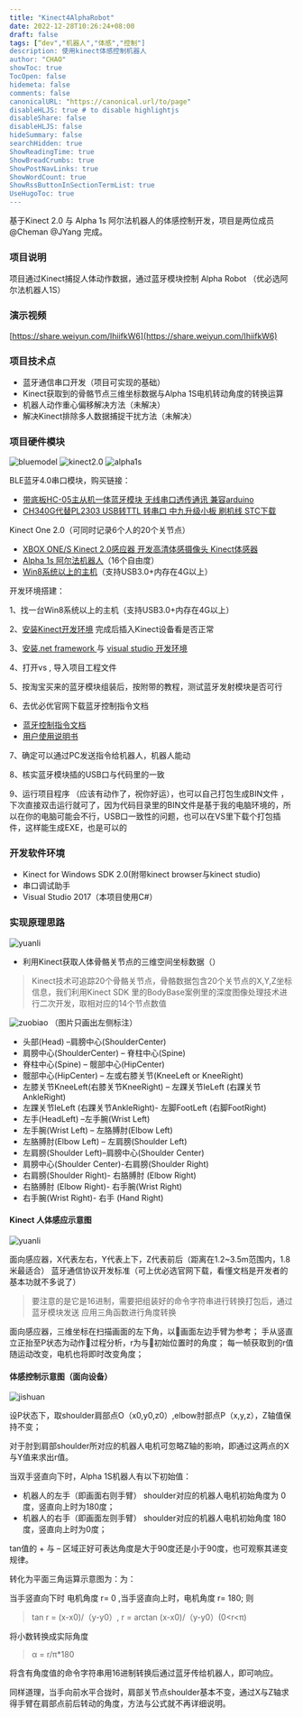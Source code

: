 ```yaml
---
title: "Kinect4AlphaRobot"
date: 2022-12-28T10:26:24+08:00
draft: false
tags: [“dev","机器人","体感","控制"]
description: 使用kinect体感控制机器人
author: "CHAO"
showToc: true
TocOpen: false
hidemeta: false
comments: false
canonicalURL: "https://canonical.url/to/page"
disableHLJS: true # to disable highlightjs
disableShare: false
disableHLJS: false
hideSummary: false
searchHidden: true
ShowReadingTime: true
ShowBreadCrumbs: true
ShowPostNavLinks: true
ShowWordCount: true
ShowRssButtonInSectionTermList: true
UseHugoToc: true
---
```

基于Kinect 2.0 与 Alpha 1s 阿尔法机器人的体感控制开发，项目是两位成员@Cheman @JYang 完成。

### 项目说明

项目通过Kinect捕捉人体动作数据，通过蓝牙模块控制 Alpha Robot （优必选阿尔法机器人1S）

### 演示视频

[https://share.weiyun.com/IhiifkW6](https://share.weiyun.com/IhiifkW6)

### 项目技术点

* 蓝牙通信串口开发（项目可实现的基础）
* Kinect获取到的骨骼节点三维坐标数据与Alpha 1S电机转动角度的转换运算
* 机器人动作重心偏移解决方法（未解决）
* 解决Kinect排除多人数据捕捉干扰方法（未解决）

### 项目硬件模块

![bluemodel](https://raw.githubusercontent.com/sixcit/Kinect4AlphaRobot/master/readme-img/220645xhyws3tsjj3g5jw1.jpg)
![kinect2.0](https://raw.githubusercontent.com/sixcit/Kinect4AlphaRobot/master/readme-img/220645of84nu2lf522f2fs.jpg)
![alpha1s](https://raw.githubusercontent.com/sixcit/Kinect4AlphaRobot/master/readme-img/220646aisiujmhc7u2e3lc.jpg)

BLE蓝牙4.0串口模块，购买链接：

* [带底板HC-05主从机一体蓝牙模块 无线串口透传通讯 兼容arduino ](https://item.taobao.com/item.htm?spm=a230r.1.14.62.55cc54ccJ5Dicz&id=39244262350&ns=1&abbucket=15#detail)
* [CH340G代替PL2303 USB转TTL 转串口 中九升级小板 刷机线 STC下载](https://item.taobao.com/item.htm?spm=a1z10.3-c-s.w4002-16248799899.14.5ec6546ewcZDPA&id=17817178269)

Kinect One 2.0（可同时记录6个人的20个关节点）

* [XBOX ONE/S Kinect 2.0感应器 开发高清体感摄像头 Kinect体感器](https://item.jd.com/11466539367.html?jd_pop=ba27070e-17ed-489b-900c-178a9b63ff51&abt=0)
* [Alpha 1s 阿尔法机器人](https://item.jd.com/10536803062.html)（16个自由度）
* [Win8系统以上的主机](https://item.jd.com/3879331.html)（支持USB3.0+内存在4G以上）

开发环境搭建：

1、找一台Win8系统以上的主机（支持USB3.0+内存在4G以上）

2、[安装Kinect开发环境](http://www.microsoft.com/en-us/download/details.aspx?id=44561)  完成后插入Kinect设备看是否正常

3、[安装.net framework ](https://www.microsoft.com/en-us/download/details.aspx?id=17851)与  [visual studio 开发环境 ](https://visualstudio.microsoft.com/)

4、打开vs ,  导入项目工程文件

5、按淘宝买来的蓝牙模块组装后，按附带的教程，测试蓝牙发射模块是否可行

6、去优必优官网下载蓝牙控制指令文档

* [蓝牙控制指令文档](https://assets-new.ubtrobot.com/Alpha%201%20%E7%B3%BB%E5%88%97%E8%93%9D%E7%89%99%E9%80%9A%E4%BF%A1%E5%8D%8F%E8%AE%AE.pdf?download)
* [用户使用说明书 ](https://assets-new.ubtrobot.com/Alpha%201S%E7%94%A8%E6%88%B7%E4%BD%BF%E7%94%A8%E6%89%8B%E5%86%8C.pdf?download)

7、确定可以通过PC发送指令给机器人，机器人能动

8、核实蓝牙模块插的USB口与代码里的一致

9、运行项目程序 （应该有动作了，祝你好运），也可以自己打包生成BIN文件  ，下次直接双击运行就可了，因为代码目录里的BIN文件是基于我的电脑环境的，所以在你的电脑可能会不行，USB口一致性的问题，也可以在VS里下载个打包插件，这样能生成EXE，也是可以的

### 开发软件环境

* Kinect for Windows  SDK  2.0(附带kinect browser与kinect studio)
* 串口调试助手
* Visual Studio 2017（本项目使用C#）

### 实现原理思路

![yuanli](https://raw.githubusercontent.com/sixcit/Kinect4AlphaRobot/master/readme-img/220646w805w0z9tnujzndj.png)

* 利用Kinect获取人体骨骼关节点的三维空间坐标数据（）

> Kinect技术可追踪20个骨骼关节点，骨骼数据包含20个关节点的X,Y,Z坐标信息，我们利用Kinect SDK 里的BodyBase案例里的深度图像处理技术进行二次开发，取相对应的14个节点数值

![zuobiao](https://raw.githubusercontent.com/sixcit/Kinect4AlphaRobot/master/readme-img/220907drmmj6tgy6ygtr9g.png)
（图片只画出左侧标注）

* 头部(Head) –肩膀中心(ShoulderCenter)
* 肩膀中心(ShoulderCenter) – 脊柱中心(Spine)
* 脊柱中心(Spine) – 髋部中心(HipCenter)
* 髋部中心(HipCenter) – 左或右膝关节(KneeLeft or KneeRight)
* 左膝关节KneeLeft(右膝关节KneeRight) – 左踝关节leLeft (右踝关节AnkleRight)
* 左踝关节leLeft (右踝关节AnkleRight)- 左脚FootLeft (右脚FootRight)
* 左手(HeadLeft) –左手腕(Wrist Left)
* 左手腕(Wrist Left) – 左胳膊肘(Elbow Left)
* 左胳膊肘(Elbow Left) – 左肩膀(Shoulder Left)
* 左肩膀(Shoulder Left)–肩膀中心(Shoulder Center)
* 肩膀中心(Shoulder Center)-右肩膀(Shoulder Right)
* 右肩膀(Shoulder Right)- 右胳膊肘 (Elbow Right)
* 右胳膊肘 (Elbow Right)- 右手腕(Wrist Right)
* 右手腕(Wrist Right)- 右手 (Hand Right)

#### Kinect 人体感应示意图

![yuanli](https://raw.githubusercontent.com/sixcit/Kinect4AlphaRobot/master/readme-img/220646vdm7sky2na3a3du3.jpg)

面向感应器，X代表左右，Y代表上下，Z代表前后（距离在1.2~3.5m范围内，1.8米最适合）
蓝牙通信协议开发标准（可上优必选官网下载，看懂文档是开发者的基本功就不多说了）

> 要注意的是它是16进制，需要把组装好的命令字符串进行转换打包后，通过蓝牙模块发送
> 应用三角函数进行角度转换

面向感应器，三维坐标在扫描画面的左下角，以画面左边手臂为参考；
手从竖直立正抬至P状态为动作过程分析，r为与初始位置时的角度；
每一帧获取到的r值随运动改变，电机也将即时改变角度；

#### 体感控制示意图（面向设备）

![jishuan](https://raw.githubusercontent.com/sixcit/Kinect4AlphaRobot/master/readme-img/220646iz4fz300105fpf7s.jpg)

设P状态下，取shoulder肩部点O（x0,y0,z0）,elbow肘部点P（x,y,z），Z轴值保持不变；

对于肘到肩部shoulder所对应的机器人电机可忽略Z轴的影响，即通过这两点的X与Y值来求出r值。

当双手竖直向下时，Alpha 1S机器人有以下初始值：

* 机器人的左手（即画面右则手臂） shoulder对应的机器人电机初始角度为 0 度，竖直向上时为180度；
* 机器人的右手（即画面左则手臂） shoulder对应的机器人电机初始角度 180 度，竖直向上时为0度；

tan值的 + 与 –  区域正好可表达角度是大于90度还是小于90度，也可观察其递变规律。

转化为平面三角运算示意图为：为：

当手竖直向下时 电机角度 r= 0 ,当手竖直向上时，电机角度 r= 180; 则

> tan r = (x-x0)/（y-y0）,  r = arctan (x-x0)/（y-y0）(0<r<π)

将小数转换成实际角度

> α = r/π*180

将含有角度值的命令字符串用16进制转换后通过蓝牙传给机器人，即可响应。

同样道理，当手向前水平合拢时，肩部关节点shoulder基本不变，通过X与Z轴求得手臂在肩部点前后转动的角度，方法与公式就不再详细说明。
